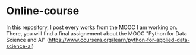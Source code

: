 # Online-course
In this repository, I post every works from the MOOC I am working on. There, you will find a final assignement about the MOOC "Python for Data Science and AI" (https://www.coursera.org/learn/python-for-applied-data-science-ai)
